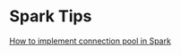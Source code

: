 # Spark Tips

[How to implement connection pool in Spark](https://github.com/YulinGUO/BigDataTips/blob/master/spark/How%20to%20implement%20connection%20pool%20in%20Spark.md)